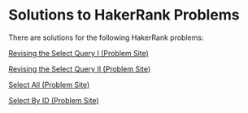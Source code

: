 # Solutions to HakerRank Problems
There are solutions for the following HakerRank problems:

[Revising the Select Query I ](https://github.com/ziad-awad/sql_practice/blob/main/hakerrank/Revising_the_Select_Query_I.sql)   [(Problem Site)](https://www.hackerrank.com/challenges/revising-the-select-query/problem)


[Revising the Select Query II ](https://github.com/ziad-awad/sql_practice/blob/main/hakerrank/Revising_the_Select_Query_II.sql)   [(Problem Site)](https://www.hackerrank.com/challenges/revising-the-select-query-2/problem)


[Select All ](https://github.com/ziad-awad/sql_practice/blob/main/hakerrank/Select_All.sql)   [(Problem Site)](https://www.hackerrank.com/challenges/select-all-sql/problem)


[Select By ID ](https://github.com/ziad-awad/sql_practice/blob/main/hakerrank/Select_By_ID.sql)   [(Problem Site)](https://www.hackerrank.com/challenges/select-by-id/problem)


